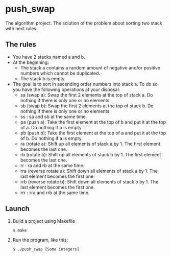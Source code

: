 # push_swap
The algorithm project. The solution of the problem about sorting two stack with next rules.

## The rules
- You have 2 stacks named a and b.
- At the beginning:
  - The stack a contains a random amount of negative and/or positive numbers
    which cannot be duplicated.
  - The stack b is empty.
- The goal is to sort in ascending order numbers into stack a. To do so you have the
    following operations at your disposal:
  - sa (swap a): Swap the first 2 elements at the top of stack a.
    Do nothing if there is only one or no elements.
  - sb (swap b): Swap the first 2 elements at the top of stack b.
    Do nothing if there is only one or no elements.
  - ss : sa and sb at the same time.
  - pa (push a): Take the first element at the top of b and put it at the top of a.
    Do nothing if b is empty.
  - pb (push b): Take the first element at the top of a and put it at the top of b.
    Do nothing if a is empty.
  - ra (rotate a): Shift up all elements of stack a by 1.
    The first element becomes the last one.
  - rb (rotate b): Shift up all elements of stack b by 1.
    The first element becomes the last one.
  - rr : ra and rb at the same time.
  - rra (reverse rotate a): Shift down all elements of stack a by 1.
    The last element becomes the first one.
  - rrb (reverse rotate b): Shift down all elements of stack b by 1.
    The last element becomes the first one.
  - rrr : rra and rrb at the same time.

## Launch
1. Build a project using Makefile

   ```sh
   $ make

2. Run the program, like this:

   ```sh
   $ ./push_swap [Some integers]
   ```

